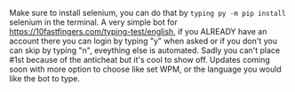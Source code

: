 Make sure to install selenium, you can do that by ```typing py -m pip install``` selenium in the terminal.
A very simple bot for https://10fastfingers.com/typing-test/english, if you ALREADY have an account there you can login by typing "y" when asked or if you don't you can skip by typing "n", eveything else is automated.
Sadly you can't place #1st because of the anticheat but it's cool to show off.
Updates coming soon with more option to choose like set WPM, or the language you would like the bot to type.
